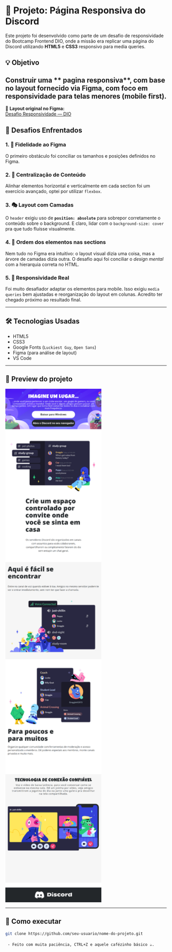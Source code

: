 # 🎨 Projeto: Página Responsiva do Discord

Este projeto foi desenvolvido como parte de um desafio de responsividade do Bootcamp Frontend DIO, onde a missão era replicar uma página do Discord utilizando **HTML5** e **CSS3** responsivo para media queries.

## 💡 Objetivo

Construir uma ** pagina responsiva**, com base no layout fornecido via **Figma**, com foco em responsividade para telas menores (mobile first).
---

🔗 **Layout original no Figma:**  
[Desafio Responsividade — DIO](https://www.figma.com/design/NRBYrG5d4DSzObv7dpTqoM/Desafio-Responsividade---DIO?node-id=1-56&t=DYqwRfBakufdzeuA-0)

## 🚧 Desafios Enfrentados

### 1. 📏 Fidelidade ao Figma  
O primeiro obstáculo foi conciliar os tamanhos e posições definidos no Figma.

### 2. 🎯 Centralização de Conteúdo  
Alinhar elementos horizontal e verticalmente em cada section foi um exercício avançado, optei por utilizar `flexbox`.

### 3. 🎭 Layout com Camadas  
O `header` exigiu uso de **`position: absolute`** para sobrepor corretamente o conteúdo sobre o background. E claro, lidar com o `background-size: cover` pra que tudo fluísse visualmente.

### 4. 🧩 Ordem dos elementos nas sections  
Nem tudo no Figma era intuitivo: o layout visual dizia uma coisa, mas a árvore de camadas dizia outra. O desafio aqui foi conciliar o *design mental* com a hierarquia correta no HTML.

### 5. 📱 Responsividade Real  
Foi muito desafiador adaptar os elementos para mobile. Isso exigiu `media queries` bem ajustadas e reorganização do layout em colunas. Acredito ter chegado próximo ao resultado final.

---

## 🛠️ Tecnologias Usadas

- HTML5  
- CSS3  
- Google Fonts (`Luckiest Guy`, `Open Sans`)  
- Figma (para análise de layout)  
- VS Code  

---

## 📸 Preview do projeto

<img src="images/preview-discord-page.png" alt="Preview do projeto" width="300">

---

## 📂 Como executar

```bash
git clone https://github.com/seu-usuario/nome-do-projeto.git

 - Feito com muita paciência, CTRL+Z e aquele cafézinho básico ☕. 


